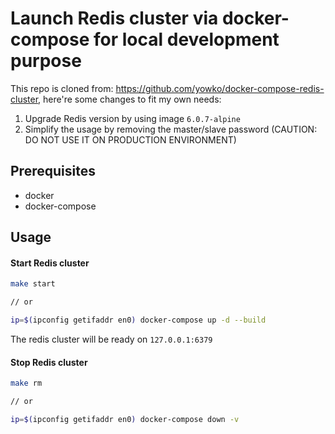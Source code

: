 # Launch Redis cluster via docker-compose for local development purpose

This repo is cloned from: https://github.com/yowko/docker-compose-redis-cluster, here're some changes to fit my own needs:
1. Upgrade Redis version by using image `6.0.7-alpine`
2. Simplify the usage by removing the master/slave password (CAUTION: DO NOT USE IT ON PRODUCTION ENVIRONMENT)

## Prerequisites
- docker
- docker-compose


## Usage
#### Start Redis cluster
```bash
make start

// or

ip=$(ipconfig getifaddr en0) docker-compose up -d --build
```
The redis cluster will be ready on `127.0.0.1:6379`

#### Stop Redis cluster
```bash
make rm

// or

ip=$(ipconfig getifaddr en0) docker-compose down -v
```

